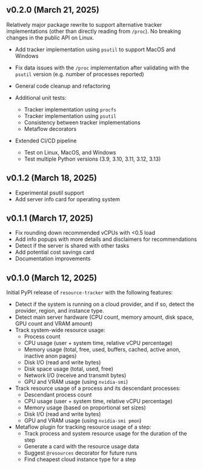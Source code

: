 ## v0.2.0 (March 21, 2025)

Relatively major package rewrite to support alternative tracker implementations (other than directly reading from `/proc`). No breaking changes in the public API on Linux.

- Add tracker implementation using `psutil` to support MacOS and Windows
- Fix data issues with the `/proc` implementation after validating with the `psutil` version (e.g. number of processes reported)
- General code cleanup and refactoring
- Additional unit tests:

    - Tracker implementation using `procfs`
    - Tracker implementation using `psutil`
    - Consistency between tracker implementations
    - Metaflow decorators

- Extended CI/CD pipeline

    - Test on Linux, MacOS, and Windows
    - Test multiple Python versions (3.9, 3.10, 3.11, 3.12, 3.13)

## v0.1.2 (March 18, 2025)

- Experimental psutil support
- Add server info card for operating system

## v0.1.1 (March 17, 2025)

- Fix rounding down recommended vCPUs with <0.5 load
- Add info popups with more details and disclaimers for recommendations
- Detect if the server is shared with other tasks
- Add potential cost savings card
- Documentation improvements

## v0.1.0 (March 12, 2025)

Initial PyPI release of `resource-tracker` with the following features:

- Detect if the system is running on a cloud provider, and if so, detect the provider, region, and instance type.
- Detect main server hardware (CPU count, memory amount, disk space, GPU count and VRAM amount)
- Track system-wide resource usage:
    - Process count
    - CPU usage (user + system time, relative vCPU percentage)
    - Memory usage (total, free, used, buffers, cached, active anon, inactive anon pages)
    - Disk I/O (read and write bytes)
    - Disk space usage (total, used, free)
    - Network I/O (receive and transmit bytes)
    - GPU and VRAM usage (using `nvidia-smi`)
- Track resource usage of a process and its descendant processes:
    - Descendant process count
    - CPU usage (user + system time, relative vCPU percentage)
    - Memory usage (based on proportional set sizes)
    - Disk I/O (read and write bytes)
    - GPU and VRAM usage (using `nvidia-smi pmon`)
- Metaflow plugin for tracking resource usage of a step:
    - Track process and system resource usage for the duration of the step
    - Generate a card with the resource usage data
    - Suggest `@resources` decorator for future runs
    - Find cheapest cloud instance type for a step
